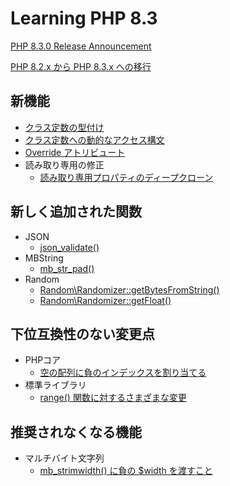 # Learning PHP 8.3

[PHP 8.3.0 Release Announcement](https://www.php.net/releases/8.3/ja.php)

[PHP 8.2.x から PHP 8.3.x への移行](https://www.php.net/manual/ja/migration83.php)

## 新機能

- [クラス定数の型付け](./src/new-features/typed-class-constants.php)
- [クラス定数への動的なアクセス構文](./src/new-features/fetch-class-constant-dynamically-syntax.php)
- [Override アトリビュート](./src/new-features/override-attribute.php)
- 読み取り専用の修正
    - [読み取り専用プロパティのディープクローン](./src/new-features/readonly-properties-can-be-reinitialized-during-cloning.php)

## 新しく追加された関数

- JSON
    - [json_validate()](./src//new-functions/json-validate.php)
- MBString
    - [mb_str_pad()](./src/new-functions/mb-str-pad.php)
- Random
    - [Random\Randomizer::getBytesFromString()](./src/new-functions/random-randomizer-getbytesfromstring.php)
    - [Random\Randomizer::getFloat()](./src/new-functions/random-randomizer-getfloat.php)

## 下位互換性のない変更点

- PHPコア
    - [空の配列に負のインデックスを割り当てる](./src/incompatible/negative-index-to-empty-array.php)
- 標準ライブラリ
    - [range() 関数に対するさまざまな変更](./src/incompatible/range-function.php)

## 推奨されなくなる機能

- マルチバイト文字列
    - [mb_strimwidth() に負の $width を渡すこと](./src/deprecated/mb-strimwidth.php)
